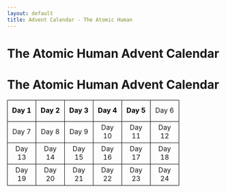 ```yaml
---
layout: default
title: Advent Calendar - The Atomic Human
---
```


# The Atomic Human Advent Calendar

<style>
  .advent-calendar {
    width: 100%;
    border-collapse: collapse;
    text-align: center;
  }

  .advent-calendar td {
    width: 50px;
    height: 50px;
    border: 1px solid #000;
    vertical-align: middle;
  }

  .advent-calendar a {
    text-decoration: none;
    color: #000;
    font-weight: bold;
  }
</style>

<h1>The Atomic Human Advent Calendar</h1>

<table class="advent-calendar">
  <tr>
    <td><a href="images/dan-andrews-chapter-1/">Day 1</a></td>
    <td><a href="reflections/the-atomic-human/">Day 2</a></td>
    <td><a href="reflections/why-write-a-book/">Day 3</a></td>
    <td><a href="images/dan-andrews-chapter-2/">Day 4</a></td>
    <td><a href="reflections/finite-horizons/">Day 5</a></td>
    <td>Day 6</td>
  </tr>
  <tr>
    <td>Day 7</td>
    <td>Day 8</td>
    <td>Day 9</td>
    <td>Day 10</td>
    <td>Day 11</td>
    <td>Day 12</td>
  </tr>
  <tr>
    <td>Day 13</td>
    <td>Day 14</td>
    <td>Day 15</td>
    <td>Day 16</td>
    <td>Day 17</td>
    <td>Day 18</td>
  </tr>
  <tr>
    <td>Day 19</td>
    <td>Day 20</td>
    <td>Day 21</td>
    <td>Day 22</td>
    <td>Day 23</td>
    <td>Day 24</td>
  </tr>
</table>

